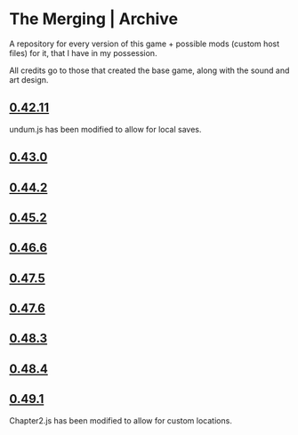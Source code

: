 # The Merging | Archive
A repository for every version of this game + possible mods (custom host files) for it, that I have in my possession.

All credits go to those that created the base game, along with the sound and art design.

## [0.42.11](https://fenrirthewolf.github.io/0.42.11/index.html)

undum.js has been modified to allow for local saves.

## [0.43.0](https://fenrirthewolf.github.io/0.43.0/index.html)

## [0.44.2](https://fenrirthewolf.github.io/0.44.2/index.html)

## [0.45.2](https://fenrirthewolf.github.io/0.45.2/index.html)

## [0.46.6](https://fenrirthewolf.github.io/0.46.6/index.html)

## [0.47.5](https://fenrirthewolf.github.io/0.47.5/index.html)

## [0.47.6](https://fenrirthewolf.github.io/0.47.6/index.html)

## [0.48.3](https://fenrirthewolf.github.io/0.48.3/index.html)

## [0.48.4](https://fenrirthewolf.github.io/0.48.4/index.html)

## [0.49.1](https://fenrirthewolf.github.io/0.49.1/index.html)

Chapter2.js has been modified to allow for custom locations.
